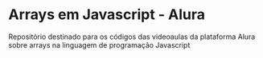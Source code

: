 # Arrays em Javascript - Alura

Repositório destinado para os códigos das videoaulas da plataforma Alura sobre arrays na linguagem de programação Javascript
